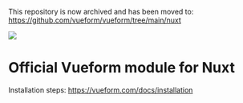 This repository is now archived and has been moved to: https://github.com/vueform/vueform/tree/main/nuxt

<a href="https://vueform.com?cid=nuxt"><img src="https://raw.githubusercontent.com/vueform/vueform/main/.github/assets/banner.svg"></a>

# Official Vueform module for Nuxt

Installation steps: https://vueform.com/docs/installation
